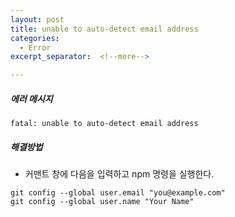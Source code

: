```yaml
---
layout: post
title: unable to auto-detect email address
categories:
  - Error
excerpt_separator:  <!--more-->

---
```


##### 에러 메시지
```
fatal: unable to auto-detect email address
```

##### 해결방법
- 커맨트 창에 다음을 입력하고 npm 명령을 실행한다.

```
git config --global user.email "you@example.com"
git config --global user.name "Your Name"
```